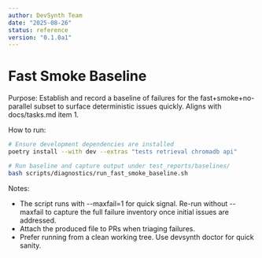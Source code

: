 ```yaml
---
author: DevSynth Team
date: "2025-08-26"
status: reference
version: "0.1.0a1"
---
```

# Fast Smoke Baseline

Purpose: Establish and record a baseline of failures for the fast+smoke+no-parallel subset to surface deterministic issues quickly. Aligns with docs/tasks.md item 1.

How to run:

```bash
# Ensure development dependencies are installed
poetry install --with dev --extras "tests retrieval chromadb api"

# Run baseline and capture output under test_reports/baselines/
bash scripts/diagnostics/run_fast_smoke_baseline.sh
```

Notes:
- The script runs with --maxfail=1 for quick signal. Re-run without --maxfail to capture the full failure inventory once initial issues are addressed.
- Attach the produced file to PRs when triaging failures.
- Prefer running from a clean working tree. Use devsynth doctor for quick sanity.
